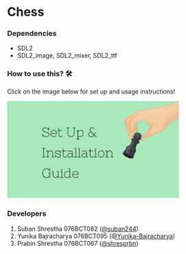 # Chess

### Dependencies
* SDL2
* SDL2_image, SDL2_mixer, SDL2_ttf

### How to use this? 🛠
Click on the image below for set up and usage instructions!

<p align="left"><a href = "https://github.com/Yunika-Bajracharya/Chess/blob/main/installation.md">
<img src = "./readme_assets/setup_installation.png" width="400"></a></p>

### Developers
1. Suban Shrestha 076BCT082 ([@suban244](https://github.com/suban244))
2. Yunika Bajracharya 076BCT095 ([@Yunika-Bajracharya](https://github.com/Yunika-Bajracharya))
3. Prabin Shrestha 076BCT067 ([@shresprbn](https://github.com/shresprbn))
